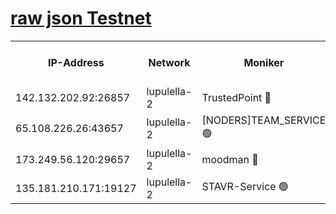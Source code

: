 [raw json Testnet](https://rpc-check.jaclalt.stavr.tech/jaclalt/rpc-jaclalt-result.json)
=

<table><tr><th>IP-Address</th><th>Network</th><th>Moniker</th><th>Latest Block Height</th><th>Earliest Block Height</th><th>Catching Up</th><th>Tx Index</th><th>Voting Power</th><th>Scan Time</th></tr><tr><td>142.132.202.92:26857</td><td>lupulella-2</td><td>TrustedPoint 🔴</td><td>6714512</td><td>6282001</td><td>False</td><td>off</td><td>5</td><td>2024-02-17T20:34:33.232446984UTC</td></tr><tr><td>65.108.226.26:43657</td><td>lupulella-2</td><td>[NODERS]TEAM_SERVICE 🟢</td><td>6714512</td><td>6282001</td><td>False</td><td>on</td><td>0</td><td>2024-02-17T20:34:33.725589896UTC</td></tr><tr><td>173.249.56.120:29657</td><td>lupulella-2</td><td>moodman 🔴</td><td>6714512</td><td>6614512</td><td>False</td><td>off</td><td>940134</td><td>2024-02-17T20:34:32.882755454UTC</td></tr><tr><td>135.181.210.171:19127</td><td>lupulella-2</td><td>STAVR-Service 🟢</td><td>6714510</td><td>6712001</td><td>False</td><td>on</td><td>0</td><td>2024-02-17T20:34:24.280523202UTC</td></tr></table>
